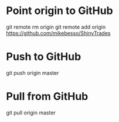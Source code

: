 
# Point origin to GitHub

git remote rm origin
git remote add origin https://github.com/mikebesso/ShinyTrades


# Push to GitHub

git push origin master


# Pull from GitHub

git pull origin master
